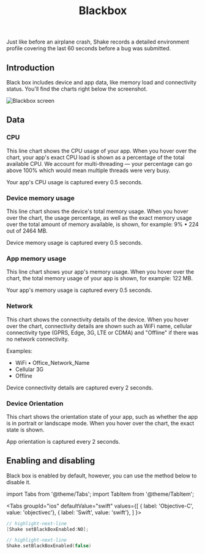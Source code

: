 ﻿---
id: blackbox
title: Blackbox
---
Just like before an airplane crash, Shake records a detailed environment 
profile covering the last 60 seconds before a bug was submitted.

## Introduction
Black box includes device and app data, like memory load and connectivity status.
You'll find the charts right below the screenshot.

![Blackbox screen](/screens/blackbox_screen.png)

## Data
### CPU
This line chart shows the CPU usage of your app.
When you hover over the chart, your app's exact CPU load is shown as a percentage of the total available CPU.
We account for multi-threading — your percentage can go above 100% which would mean multiple threads were very busy.

Your app's CPU usage is captured every 0.5 seconds.

### Device memory usage
This line chart shows the device's total memory usage. 
When you hover over the chart, the usage percentage, 
as well as the exact memory usage over the total amount of memory available, 
is shown, for example: 9% • 224 out of 2464 MB.

Device memory usage is captured every 0.5 seconds.

### App memory usage
This line chart shows your app's memory usage. When you hover over the chart, 
the total memory usage of your app is shown, for example: 122 MB.

Your app's memory usage is captured every 0.5 seconds.

### Network
This chart shows the connectivity details of the device. 
When you hover over the chart, connectivity details are shown such as WiFi name, 
cellular connectivity type (GPRS, Edge, 3G, LTE or CDMA) and "Offline" if there was no network connectivity.

Examples:
* WiFi • Office_Network_Name
* Cellular 3G
* Offline

Device connectivity details are captured every 2 seconds.

### Device Orientation
This chart shows the orientation state of your app, such as whether the app is in portrait or landscape mode. 
When you hover over the chart, the exact state is shown.

App orientation is captured every 2 seconds.

## Enabling and disabling
Black box is enabled by default, however, you can use the method below to disable it.

import Tabs from '@theme/Tabs';
import TabItem from '@theme/TabItem';

<Tabs
  groupId="ios"
  defaultValue="swift"
  values={[
    { label: 'Objective-C', value: 'objectivec'},
    { label: 'Swift', value: 'swift'},
  ]
}>

<TabItem value="objectivec">

```objectivec title="AppDelegate.m"
// highlight-next-line
[Shake setBlackBoxEnabled:NO];
```

</TabItem>

<TabItem value="swift">

```swift title="AppDelegate.swift"
// highlight-next-line
Shake.setBlackBoxEnabled(false)
```

</TabItem>
</Tabs>
